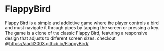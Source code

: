 # FlappyBird
Flappy Bird is a simple and addictive game where the player controls a bird and must navigate it through pipes by tapping the screen or pressing a key. The game is a clone of the classic Flappy Bird, featuring a responsive design that adjusts to different screen sizes.
checkout @https://aadil2003.github.io/FlappyBird/
